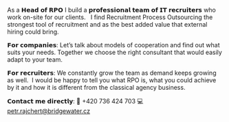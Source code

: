As a 𝗛𝗲𝗮𝗱 𝗼𝗳 𝗥𝗣𝗢 I build a 𝗽𝗿𝗼𝗳𝗲𝘀𝘀𝗶𝗼𝗻𝗮𝗹 𝘁𝗲𝗮𝗺 𝗼𝗳 𝗜𝗧 𝗿𝗲𝗰𝗿𝘂𝗶𝘁𝗲𝗿𝘀 who work on-site for our clients.   I find Recruitment Process Outsourcing the strongest tool of recruitment and as the best added value that external hiring could bring. 

𝗙𝗼𝗿 𝗰𝗼𝗺𝗽𝗮𝗻𝗶𝗲𝘀: 
Let’s talk about models of cooperation and find out what suits your needs. Together we choose the right consultant that would easily adapt to your team. 

𝗙𝗼𝗿 𝗿𝗲𝗰𝗿𝘂𝗶𝘁𝗲𝗿𝘀:
We constantly grow the team as demand keeps growing as well.  I would be happy to tell you what RPO is, what you could achieve by it and how it is different from the classical agency business. 

𝗖𝗼𝗻𝘁𝗮𝗰𝘁 𝗺𝗲 𝗱𝗶𝗿𝗲𝗰𝘁𝗹𝘆: 
📲 +420 736 424 703
💻 petr.rajchert@bridgewater.cz
